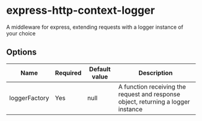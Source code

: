 # express-http-context-logger

A middleware for express, extending requests with a logger instance of your choice

## Options

| Name          | Required | Default value | Description                                                                       |
| ------------- | -------- | ------------- | --------------------------------------------------------------------------------- |
| loggerFactory | Yes      | null          | A function receiving the request and response object, returning a logger instance |
